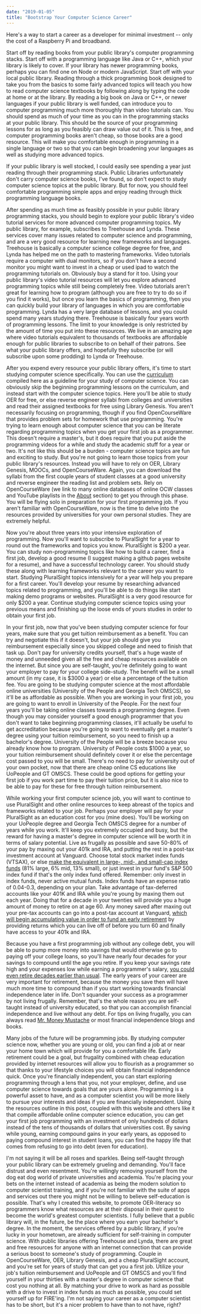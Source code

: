 ```yaml
---
date: "2019-01-05"
title: "Bootstrap Your Computer Science Career"
---
```


Here's a way to start a career as a developer for minimal investment -- only the cost of a Raspberry Pi and broadband.

Start off by reading books from your public library's computer programming stacks. Start off with a programming language like Java or C++, which your library is likely to cover. If your library has newer programming books, perhaps you can find one on Node or modern JavaScript. Start off with your local public library. Reading through a thick programming book designed to take you from the basics to some fairly advanced topics will teach you how to read computer science textbooks by following along by typing the code at home or at the library. By reading a big book on Java or C++, or newer languages if your public library is well funded, can introduce you to computer programming much more thoroughly than video tutorials can. You should spend as much of your time as you can in the programming stacks at your public library. This should be the source of your programming lessons for as long as you feasibly can draw value out of it. This is free, and computer programming books aren't cheap, so those books are a good resource. This will make you comfortable enough in programming in a single language or two so that you can begin broadening your languages as well as studying more advanced topics.

If your public library is well stocked, I could easily see spending a year just reading through their programming stack. Public Libraries unfortunately don't carry computer science books, I've found, so don't expect to study computer science topics at the public library. But for now, you should feel comfortable programming simple apps and enjoy reading through thick programming language books.

After spending as much time as feasibly possible in your public library programming stacks, you should begin to explore your public library's video tutorial services for more advanced computer programming topics. My public library, for example, subscribes to Treehouse and Lynda. These services cover many issues related to computer science and programming, and are a very good resource for learning new frameworks and languages. Treehouse is basically a computer science college degree for free, and Lynda has helped me on the path to mastering frameworks. Video tutorials require a computer with dual monitors, so if you don't have a second monitor you might want to invest in a cheap or used ipad to watch the programming tutorials on. Obviously buy a stand for it too. Using your public library's video tutorial resources will let you explore advanced programming topics while still being completely free. Video tutorials aren't great for learning how to program (although you are free to try to do so if you find it works), but once you learn the basics of programming, then you can quickly build your library of languages in which you are comfortable programming. Lynda has a very large database of lessons, and you could spend many years studying there. Treehouse is basically four years worth of programming lessons. The limit to your knowledge is only restricted by the amount of time you put into these resources. We live in an amazing age where video tutorials equivalent to thousands of textbooks are affordable enough for public libraries to subscribe to on behalf of their patrons. See what your public library offers, and hopefully they subscribe (or will subscribe upon some prodding) to Lynda or Treehouse.

After you expend every resource your public library offers, it's time to start studying computer science specifically. You can use the [curriculum](/curriculum) compiled here as a guideline for your study of computer science. You can obviously skip the beginning programming lessons on the curriculum, and instead start with the computer science topics. Here you'll be able to study OER for free, or else reverse engineer syllabi from colleges and universities and read their assigned textbooks for free using Library Genesis. You aren't necessarily focusing on programming, though if you find OpenCourseWare that provides problem sets for homework that use programming. You're trying to learn enough about computer science that you can be literate regarding programming topics when you get your first job as a programmer. This doesn't require a master's, but it does require that you put aside the programming videos for a while and study the academic stuff for a year or two. It's not like this should be a burden - computer science topics are fun and exciting to study. But you're not going to learn those topics from your public library's resources. Instead you will have to rely on OER, Library Genesis, MOOCs, and OpenCourseWare. Again, you can download the syllabi from the first couple years of student classes at a good university and reverse engineer the reading list and problem sets. Rely on OpenCourseWare (we link to many online databases of online OCW classes and YouTube playlists in the [About](/about) section) to get you through this phase. You will be flying solo in preparation for your first programming job. If you aren't familiar with OpenCourseWare, now is the time to delve into the resources provided by universities for your own personal studies. They are extremely helpful.

Now you're about three years into your intensive exploration of programming. Now you'll want to subscribe to PluralSight for a year to round out the frameworks and topics you know. PluralSight is $200 a year. You can study non-programming topics like how to build a career, find a first job, develop a good resume (I suggest making a github pages website for a resume), and have a successful technology career. You should study these along with learning frameworks relevant to the career you want to start. Studying PluralSight topics intensively for a year will help you prepare for a first career. You'll develop your resume by researching advanced topics related to programming, and you'll be able to do things like start making demo programs or websites. PluralSight is a very good resource for only $200 a year. Continue studying computer science topics using your previous means and finishing up the loose ends of yours studies in order to obtain your first job.

In your first job, now that you've been studying computer science for four years, make sure that you get tuition reimbursement as a benefit. You can try and negotiate this if it doesn't, but your job should give you reimbursement especially since you skipped college and need to finish that task up. Don't pay for university credits yourself, that's a huge waste of money and unneeded given all the free and cheap resources available on the internet. But since you are self-taught, you're definitely going to want your employer to pay for your college side-study. The benefit will be a small amount (in my case, it is $3000 a year) or else a percentage of the tuition fee. You are going to be studying computer science at the most affordable online universities (University of the People and Georgia Tech OMSCS), so it'll be as affordable as possible. When you are working in your first job, you are going to want to enroll in University of the People. For the next four years you'll be taking online classes towards a programming degree. Even though you may consider yourself a good enough programmer that you don't want to take beginning programming classes, it'll actually be useful to get accreditation because you're going to want to eventually get a master's degree using your tuition reimbursement, so you need to finish up a bachelor's degree. University of the People will be a breeze because you already know how to program. University of People costs $1000 a year, so your tuition reimbursement should definitely cover it or else the percentage cost passed to you will be small. There's no need to pay for university out of your own pocket, now that there are cheap online CS educations like UoPeople and GT OMSCS. These could be good options for getting your first job if you work part time to pay their tuition price, but it is also nice to be able to pay for these for free through tuition reimbursement. 

While working your first computer science job, you will want to continue to use PluralSight and other online resources to keep abreast of the topics and frameworks related to your job. Perhaps your employer will pay for your PluralSight as an education cost for you (mine does). You'll be working on your UoPeople degree and Georgia Tech OMSCS degree for a number of years while you work. It'll keep you extremely occupied and busy, but the reward for having a master's degree in computer science will be worth it in terms of salary potential. Live as frugally as possible and save 50-80% of your pay by maxing out your 401k and IRA, and putting the rest in a post-tax investment account at Vanguard. Choose total stock market index funds (VTSAX), or else [make the equivalent in large-, mid-, and small-cap index funds](https://jlcollinsnh.com/2013/05/02/stocks-part-xvii-what-if-you-cant-buy-vtsax-or-even-vanguard/) (81% large, 6% mid, 13% small), or just invest in your fund's S&P 500 index fund if that's the only index fund offered. Remember: only invest in index funds, never active mutual funds. Index funds have an expense ratio of 0.04-0.3, depending on your plan. Take advantage of tax-deferred accounts like your 401K and IRA while you're young by maxing them out each year. Doing that for a decade in your twenties will provide you a huge amount of money to retire on at age 60. Any money saved after maxing out your pre-tax accounts can go into a post-tax account at Vanguard, [which will begin accumulating value in order to fund an early retirement](http://www.mrmoneymustache.com/2018/11/29/how-to-retire-forever-on-a-fixed-chunk-of-money/) by providing returns which you can live off of before you turn 60 and finally have access to your 401k and IRA.

Because you have a first programming job without any college debt, you will be able to pump more money into savings that would otherwise go to paying off your college loans, so you'll have nearly four decades for your savings to compound until the age you retire. If you keep your savings rate high and your expenses low while earning a programmer's salary, [you could even retire decades earlier than usual](https://networthify.com/calculator/earlyretirement). The early years of your career are very important for retirement, because the money you save then will have much more time to compound than if you start working towards financial independence later in life. Don't squander your success as a programmer by not living frugally. Remember, that's the whole reason you are self-taught instead of university educated, so that you can accomplish financial independence and live without any debt. For tips on living frugally, you can always read [Mr. Money Mustache](https://www.mrmoneymustache.com) or most financial independence blogs and books.

Many jobs of the future will be programming jobs. By studying computer science now, whether you are young or old, you can find a job at or near your home town which will provide for you a comfortable life. Early retirement could be a goal, but frugality combined with cheap education provided by internet resources will allow you to flourish as a programmer so that thanks to your lifestyle choices you will obtain financial independence quick. Once you're financially independent, you can start exploring programming through a lens that you, not your employer, define, and use computer science towards goals that are yours alone. Programming is a powerful asset to have, and as a computer scientist you will be more likely to pursue your interests and ideas if you are financially independent. Using the resources outline in this post, coupled with this website and others like it that compile affordable online computer science education, you can get your first job programming with an investment of only hundreds of dollars instead of the tens of thousands of dollars that universities cost. By saving while young, earning compound gains in your early years, as opposed to paying compound interest in student loans, you can find the happy life that comes from refusing to go into debt (even for education). 

I'm not saying it will be all roses and sparkles. Being self-taught through your public library can be extremely grueling and demanding. You'll face distrust and even resentment. You're willingly removing yourself from the dog eat dog world of private universities and academia. You're placing your bets on the internet instead of academia as being the modern solution to computer scientist training, and if you're not familiar with the suite of apps and services out there you might not be willing to believe self-education is possible. That's why I created this website, to promote OER-literacy so programmers know what resources are at their disposal in their quest to become the world's greatest computer scientists. I fully believe that a public library will, in the future, be the place where you earn your bachelor's degree. In the moment, the services offered by a public library, if you're lucky in your hometown, are already sufficient for self-training in computer science. With public libraries offering Treehouse and Lynda, there are great and free resources for anyone with an internet connection that can provide a serious boost to someone's study of programming. Couple in OpenCourseWare, OER, Library Genesis, and a cheap PluralSight account, and you're set for years of study that can get you a first job. Utilize your job's tuition reimbursement and UoPeople and GT OMSCS and you'll find yourself in your thirties with a master's degree in computer science that cost you nothing at all. By matching your drive to work as hard as possible with a drive to invest in index funds as much as possible, you could set yourself up for FIRE'ing. I'm not saying your career as a computer scientist has to be short, but it's a nicer problem to have than to not have, right?
